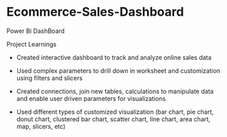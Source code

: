 # Ecommerce-Sales-Dashboard
Power Bi DashBoard

Project Learnings

* Created interactive dashboard to track and analyze online sales data

* Used complex parameters to drill down in worksheet and customization using filters and slicers

* Created connections, join new tables, calculations to manipulate data and enable user driven parameters for visualizations

* Used different types of customized visualization (bar chart, pie chart, donut chart, clustered bar chart, scatter chart, line chart, area chart, map, slicers, etc)
